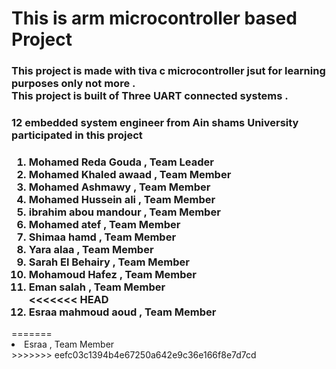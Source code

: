 <h1>This is arm microcontroller based Project</h1>
<h3>This project is made with tiva c microcontroller jsut for 
learning purposes only not more .<br>
This project is built of Three UART connected systems .<h3>
<h3>12 embedded system engineer from Ain shams University participated in this project</h3>
<h3><ol>
<li>Mohamed Reda Gouda   , Team Leader </li>
<li>Mohamed Khaled awaad , Team Member </li>
<li>Mohamed Ashmawy      , Team Member </li>
<li>Mohamed Hussein ali  , Team Member </li>
<li>ibrahim abou mandour , Team Member </li>
<li>Mohamed atef         , Team Member </li>
<li>Shimaa hamd          , Team Member </li>
<li>Yara alaa   	 , Team Member </li>
<li>Sarah El Behairy	 , Team Member </li>
<li>Mohamoud Hafez	 , Team Member </li>
<li>Eman salah   	 , Team Member </li>
<<<<<<< HEAD
<li>Esraa mahmoud aoud 	 , Team Member </li>
</ol></h3>
=======
<li>Esraa 		 , Team Member </li>
</ol></h3>
>>>>>>> eefc03c1394b4e67250a642e9c36e166f8e7d7cd
